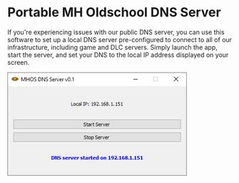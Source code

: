 # Portable MH Oldschool DNS Server

If you're experiencing issues with our public DNS server, you can use this software to set up a local DNS server pre-configured to connect to all of our infrastructure, including game and DLC servers. Simply launch the app, start the server, and set your DNS to the local IP address displayed on your screen.

![Screenshot](.github/screenshot.png)
